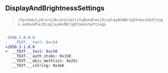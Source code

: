 ## DisplayAndBrightnessSettings

> `/System/Library/AccessibilityBundles/DisplayAndBrightnessSettings.axbundle/DisplayAndBrightnessSettings`

```diff

-2948.2.0.0.0
-  __TEXT.__text: 0xc54
+2950.3.1.0.0
+  __TEXT.__text: 0xc58
   __TEXT.__auth_stubs: 0x150
   __TEXT.__objc_methlist: 0x25c
   __TEXT.__cstring: 0x3eb

```
